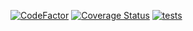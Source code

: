 [![CodeFactor](https://www.codefactor.io/repository/github/techmmunity/unique-login-system-bff/badge)](https://www.codefactor.io/repository/github/techmmunity/unique-login-system-bff)
[![Coverage Status](https://coveralls.io/repos/github/techmmunity/unique-login-system-bff/badge.svg?branch=master)](https://coveralls.io/github/techmmunity/unique-login-system-bff?branch=master)
[![tests](https://github.com/techmmunity/unique-login-system-bff/actions/workflows/tests.yml/badge.svg)](https://github.com/techmmunity/unique-login-system-bff/actions/workflows/tests.yml)
